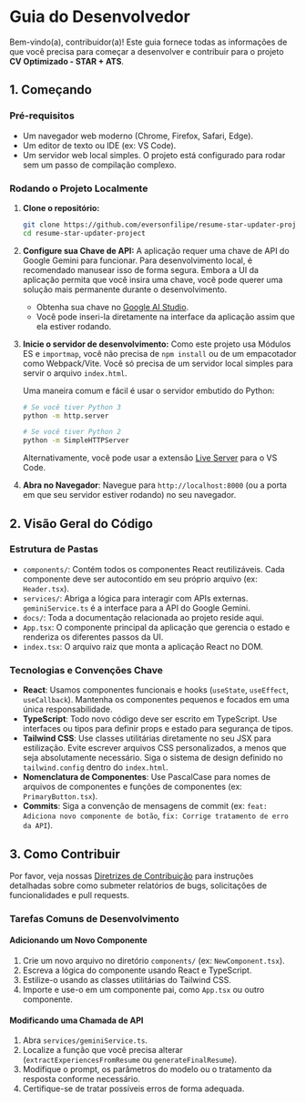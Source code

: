# Guia do Desenvolvedor

Bem-vindo(a), contribuidor(a)! Este guia fornece todas as informações de que você precisa para começar a desenvolver e contribuir para o projeto **CV Optimizado - STAR + ATS**.

## 1. Começando

### Pré-requisitos

- Um navegador web moderno (Chrome, Firefox, Safari, Edge).
- Um editor de texto ou IDE (ex: VS Code).
- Um servidor web local simples. O projeto está configurado para rodar sem um passo de compilação complexo.

### Rodando o Projeto Localmente

1.  **Clone o repositório:**
    ```bash
    git clone https://github.com/eversonfilipe/resume-star-updater-project.git
    cd resume-star-updater-project
    ```

2.  **Configure sua Chave de API:**
    A aplicação requer uma chave de API do Google Gemini para funcionar. Para desenvolvimento local, é recomendado manusear isso de forma segura. Embora a UI da aplicação permita que você insira uma chave, você pode querer uma solução mais permanente durante o desenvolvimento.
    - Obtenha sua chave no [Google AI Studio](https://aistudio.google.com/app/apikey).
    - Você pode inseri-la diretamente na interface da aplicação assim que ela estiver rodando.

3.  **Inicie o servidor de desenvolvimento:**
    Como este projeto usa Módulos ES e `importmap`, você não precisa de `npm install` ou de um empacotador como Webpack/Vite. Você só precisa de um servidor local simples para servir o arquivo `index.html`.

    Uma maneira comum e fácil é usar o servidor embutido do Python:
    ```bash
    # Se você tiver Python 3
    python -m http.server

    # Se você tiver Python 2
    python -m SimpleHTTPServer
    ```
    Alternativamente, você pode usar a extensão [Live Server](https://marketplace.visualstudio.com/items?itemName=ritwickdey.LiveServer) para o VS Code.

4.  **Abra no Navegador**: Navegue para `http://localhost:8000` (ou a porta em que seu servidor estiver rodando) no seu navegador.

## 2. Visão Geral do Código

### Estrutura de Pastas

- `components/`: Contém todos os componentes React reutilizáveis. Cada componente deve ser autocontido em seu próprio arquivo (ex: `Header.tsx`).
- `services/`: Abriga a lógica para interagir com APIs externas. `geminiService.ts` é a interface para a API do Google Gemini.
- `docs/`: Toda a documentação relacionada ao projeto reside aqui.
- `App.tsx`: O componente principal da aplicação que gerencia o estado e renderiza os diferentes passos da UI.
- `index.tsx`: O arquivo raiz que monta a aplicação React no DOM.

### Tecnologias e Convenções Chave

- **React**: Usamos componentes funcionais e hooks (`useState`, `useEffect`, `useCallback`). Mantenha os componentes pequenos e focados em uma única responsabilidade.
- **TypeScript**: Todo novo código deve ser escrito em TypeScript. Use interfaces ou tipos para definir props e estado para segurança de tipos.
- **Tailwind CSS**: Use classes utilitárias diretamente no seu JSX para estilização. Evite escrever arquivos CSS personalizados, a menos que seja absolutamente necessário. Siga o sistema de design definido no `tailwind.config` dentro do `index.html`.
- **Nomenclatura de Componentes**: Use PascalCase para nomes de arquivos de componentes e funções de componentes (ex: `PrimaryButton.tsx`).
- **Commits**: Siga a convenção de mensagens de commit (ex: `feat: Adiciona novo componente de botão`, `fix: Corrige tratamento de erro da API`).

## 3. Como Contribuir

Por favor, veja nossas [Diretrizes de Contribuição](./CONTRIBUTING.pt.md) para instruções detalhadas sobre como submeter relatórios de bugs, solicitações de funcionalidades e pull requests.

### Tarefas Comuns de Desenvolvimento

#### Adicionando um Novo Componente

1.  Crie um novo arquivo no diretório `components/` (ex: `NewComponent.tsx`).
2.  Escreva a lógica do componente usando React e TypeScript.
3.  Estilize-o usando as classes utilitárias do Tailwind CSS.
4.  Importe e use-o em um componente pai, como `App.tsx` ou outro componente.

#### Modificando uma Chamada de API

1.  Abra `services/geminiService.ts`.
2.  Localize a função que você precisa alterar (`extractExperiencesFromResume` ou `generateFinalResume`).
3.  Modifique o prompt, os parâmetros do modelo ou o tratamento da resposta conforme necessário.
4.  Certifique-se de tratar possíveis erros de forma adequada.
